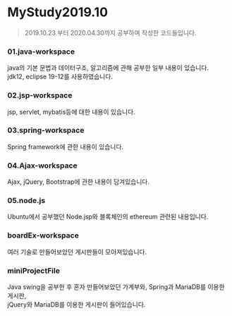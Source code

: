 # MyStudy2019.10
> 2019.10.23 부터 2020.04.30까지 공부하며 작성한 코드들입니다.

### 01.java-workspace 

java의 기본 문법과 데이터구조, 알고리즘에 관해 공부한 일부 내용이 있습니다.<br>
jdk12, eclipse 19-12를 사용하였습니다.

### 02.jsp-workspace 

jsp, servlet, mybatis등에 대한 내용이 있습니다.<br>

### 03.spring-workspace

Spring framework에 관한 내용이 있습니다.<br>

### 04.Ajax-workspace

Ajax, jQuery, Bootstrap에 관한 내용이 담겨있습니다.<br>

### 05.node.js

Ubuntu에서 공부했던 Node.jsp와 블록체인의 ethereum 관련된 내용입니다.<br>

### boardEx-workspace

여러 기술로 만들어보았던 게시판들이 모아져있습니다.<br>

### miniProjectFile

Java swing을 공부한 후 혼자 만들어보았던 가계부와, Spring과 MariaDB를 이용한 게시판,<br>
jQuery와 MariaDB를 이용한 게시판이 들어있습니다.
